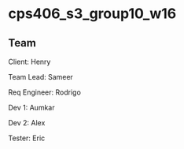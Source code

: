 # cps406_s3_group10_w16

Team
--------

Client: Henry

Team Lead: Sameer

Req Engineer: Rodrigo

Dev 1: Aumkar

Dev 2: Alex

Tester: Eric

